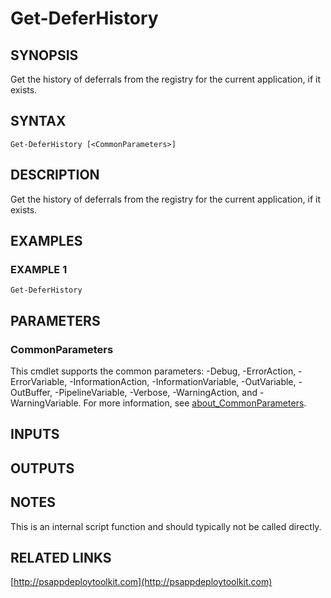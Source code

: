 ﻿---
editLink: false
isShowComments: false
external help file: PSAppDeployToolkit-help.xml
Module Name: PSAppDeployToolkit
online version: http://psappdeploytoolkit.com
schema: 2.0.0
---

# Get-DeferHistory

## SYNOPSIS
Get the history of deferrals from the registry for the current application, if it exists.

## SYNTAX

```
Get-DeferHistory [<CommonParameters>]
```

## DESCRIPTION
Get the history of deferrals from the registry for the current application, if it exists.

## EXAMPLES

### EXAMPLE 1
```
Get-DeferHistory
```

## PARAMETERS

### CommonParameters
This cmdlet supports the common parameters: -Debug, -ErrorAction, -ErrorVariable, -InformationAction, -InformationVariable, -OutVariable, -OutBuffer, -PipelineVariable, -Verbose, -WarningAction, and -WarningVariable. For more information, see [about_CommonParameters](http://go.microsoft.com/fwlink/?LinkID=113216).

## INPUTS

## OUTPUTS

## NOTES
This is an internal script function and should typically not be called directly.

## RELATED LINKS

[http://psappdeploytoolkit.com](http://psappdeploytoolkit.com)

